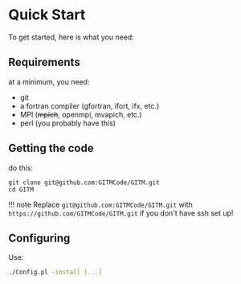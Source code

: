 # Quick Start

To get started, here is what you need:

## Requirements

at a minimum, you need:

- git
- a fortran compiler (gfortran, ifort, ifx, etc.)
- MPI (~~mpich~~, openmpi, mvapich, etc.)
- perl (you probably have this)

## Getting the code


do this:

```shell
git clone git@github.com:GITMCode/GITM.git
cd GITM
```

!!! note 
    Replace `git@github.com:GITMCode/GITM.git` with
    `https://github.com/GITMCode/GITM.git` if you don't have ssh set up!

## Configuring

Use:

```bash
./Config.pl -install [...]
```
